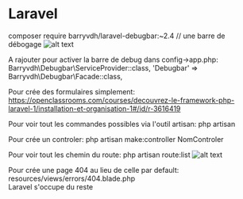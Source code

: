 # Laravel
composer require barryvdh/laravel-debugbar:~2.4 //  une barre de débogage
![alt text](https://cloud.githubusercontent.com/assets/973269/4270452/740c8c8c-3ccb-11e4-8d9a-5a9e64f19351.png)

A rajouter pour activer la barre de debug dans config->app.php:
Barryvdh\Debugbar\ServiceProvider::class,
'Debugbar' => Barryvdh\Debugbar\Facade::class,




Pour crée des formulaires simplement:
https://openclassrooms.com/courses/decouvrez-le-framework-php-laravel-1/installation-et-organisation-1#/id/r-3616419


Pour voir tout les commandes possibles via l'outil artisan:
php artisan


Pour crée un controler:
php artisan make:controller NomControler


Pour voir tout les chemin du route:
php artisan route:list
![alt text](https://s3-eu-west-1.amazonaws.com/sdz-upload/prod/upload/img0154.JPG)

Pour crée une page 404 au lieu de celle par default:
resources/views/errors/404.blade.php  
Laravel s'occupe du reste

